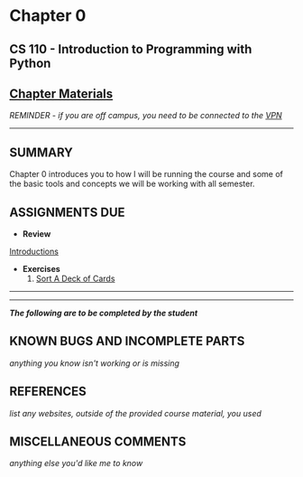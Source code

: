# Chapter 0

## CS 110 - Introduction to Programming with Python

## [Chapter Materials](http://sm-web.cs.binghamton.edu/cs110-a0-summer-22/chapter-0)

*REMINDER - if you are off campus, you need to be connected to the [VPN](https://binghamton.service-now.com/sp?id=kb_article_view&sys_kb_id=c9cb558cdb6f8410de8df4641f9619a8)*

***

## SUMMARY

Chapter 0 introduces you to how I will be running the course and some of the basic tools and concepts we will be working with all semester.

## ASSIGNMENTS DUE

* **Review**

[Introductions](https://forms.gle/rDk7zgsdoLAcudP58)

* **Exercises**
    1. [Sort A Deck of Cards](https://docs.google.com/document/d/1HpMDjczd65YwUZf7mQxhDrXYWOqA1--2DF0EGDAhL7Y/edit?usp=sharing)

***
***

***The following are to be completed by the student***

## KNOWN BUGS AND INCOMPLETE PARTS

*anything you know isn't working or is missing*


## REFERENCES

*list any websites, outside of the provided course material, you used*

## MISCELLANEOUS COMMENTS

*anything else you'd like me to know*
